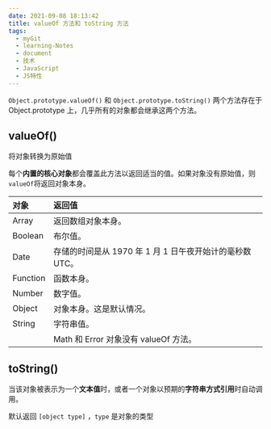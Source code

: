 ```yaml
---
date: 2021-09-08 18:13:42
title: valueOf 方法和 toString 方法
tags:
  - myGit
  - learning-Notes
  - document
  - 技术
  - JavaScript
  - JS特性
---
```


`Object.prototype.valueOf()` 和 `Object.prototype.toString()` 两个方法存在于 Object.prototype 上，几乎所有的对象都会继承这两个方法。

## valueOf()

将对象转换为原始值

每个**内置的核心对象**都会覆盖此方法以返回适当的值。如果对象没有原始值，则`valueOf`将返回对象本身。

| **对象** | **返回值**                                               |
| :------- | :------------------------------------------------------- |
| Array    | 返回数组对象本身。                                       |
| Boolean  | 布尔值。                                                 |
| Date     | 存储的时间是从 1970 年 1 月 1 日午夜开始计的毫秒数 UTC。 |
| Function | 函数本身。                                               |
| Number   | 数字值。                                                 |
| Object   | 对象本身。这是默认情况。                                 |
| String   | 字符串值。                                               |
|          | Math 和 Error 对象没有 valueOf 方法。                    |

## toString()

当该对象被表示为一个**文本值**时，或者一个对象以预期的**字符串方式引用**时自动调用。

默认返回 `[object type]` ，`type` 是对象的类型
